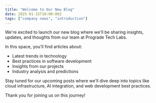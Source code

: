 ```yaml
---
title: "Welcome to Our New Blog"
date: 2025-01-15T10:00:00Z
tags: ["company news", "introduction"]
---
```


We're excited to launch our new blog where we'll be sharing insights, updates, and thoughts from our team at Prograde Tech Labs.

In this space, you'll find articles about:
- Latest trends in technology
- Best practices in software development
- Insights from our projects
- Industry analysis and predictions

Stay tuned for our upcoming posts where we'll dive deep into topics like cloud infrastructure, AI integration, and web development best practices.

Thank you for joining us on this journey!